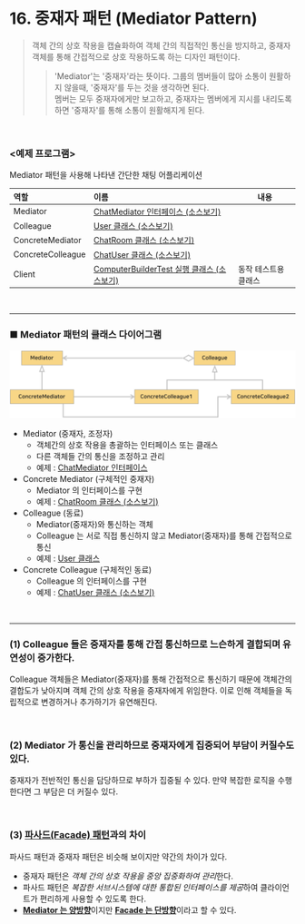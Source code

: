 # 16. 중재자 패턴 (Mediator Pattern)
>  객체 간의 상호 작용을 캡슐화하여 객체 간의 직접적인 통신을 방지하고, 중재자 객체를 통해 간접적으로 상호 작용하도록 하는 디자인 패턴이다.
>> 'Mediator'는 '중재자'라는 뜻이다. 그룹의 멤버들이 많아 소통이 원활하지 않을때, '중재자'를 두는 것을 생각하면 된다. <br>
>> 멤버는 모두 중재자에게만 보고하고, 중재자는 멤버에게 지시를 내리도록 하면 '중재자'를 통해 소통이 원활해지게 된다.

<br>

### <예제 프로그램>
Mediator 패턴을 사용해 나타낸 간단한 채팅 어플리케이션

| **역할**             | **이름**                                                                                                                | **내용**                                                           |
|:-------------------|:----------------------------------------------------------------------------------------------------------------------|------------------------------------------------------------------|
| Mediator           | [ChatMediator 인터페이스 (소스보기)](../src/main/java/hello/example/designpattern/mediator/chat/ChatMediator.java)             |       |
| Colleague          | [User 클래스 (소스보기)](../src/main/java/hello/example/designpattern/mediator/chat/User.java)                               |            |
| ConcreteMediator   | [ChatRoom 클래스 (소스보기)](../src/main/java/hello/example/designpattern/mediator/chat/ChatRoom.java)                       |         |
| ConcreteColleague  | [ChatUser 클래스 (소스보기)](../src/main/java/hello/example/designpattern/mediator/chat/ChatUser.java)                       |  |
| Client             | [ComputerBuilderTest 실행 클래스 (소스보기)](../src/test/java/hello/example/designpattern/mediator/chat/ChatMediatorTest.java) | 동작 테스트용 클래스                                                      |


<br><hr>

### ■ Mediator 패턴의 클래스 다이어그램
<img src="img/mediator-1.png" width="600px" title="Mediator 패턴의 클래스 다이어그램" alt="mediator-1"></img><br/>

* Mediator (중재자, 조정자)
  * 객체간의 상호 작용을 총괄하는 인터페이스 또는 클래스
  * 다른 객체들 간의 통신을 조정하고 관리
  * 예제 : [ChatMediator 인터페이스](../src/main/java/hello/example/designpattern/mediator/chat/ChatMediator.java)
* Concrete Mediator (구체적인 중재자)
  * Mediator 의 인터페이스를 구현
  * 예제 : [ChatRoom 클래스 (소스보기)](../src/main/java/hello/example/designpattern/mediator/chat/ChatRoom.java)
* Colleague (동료)
  * Mediator(중재자)와 통신하는 객체
  * Colleague 는 서로 직접 통신하지 않고 Mediator(중재자)를 통해 간접적으로 통신
  * 예제 : [User 클래스](../src/main/java/hello/example/designpattern/mediator/chat/User.java)
* Concrete Colleague (구체적인 동료)
  * Colleague 의 인터페이스를 구현
  * 예제 : [ChatUser 클래스 (소스보기)](../src/main/java/hello/example/designpattern/mediator/chat/ChatUser.java)


<br><hr>

### (1) Colleague 들은 중재자를 통해 간접 통신하므로 느슨하게 결합되며 유연성이 증가한다.
Colleague 객체들은 Mediator(중재자)를 통해 간접적으로 통신하기 때문에 객체간의 결합도가 낮아지며 객체 간의 상호 작용을 중재자에게 위임한다.
이로 인해 객체들을 독립적으로 변경하거나 추가하기가 유연해진다.

<br>

### (2) Mediator 가 통신을 관리하므로 중재자에게 집중되어 부담이 커질수도 있다.
중재자가 전반적인 통신을 담당하므로 부하가 집중될 수 있다. 만약 복잡한 로직을 수행한다면 그 부담은 더 커질수 있다.

<br>

### (3) [파사드(Facade) 패턴](summary/facade.md)과의 차이
파사드 패턴과 중재자 패턴은 비슷해 보이지만 약간의 차이가 있다.
* 중재자 패턴은 *객체 간의 상호 작용을 중앙 집중화하여 관리*한다.
* 파사드 패턴은 *복잡한 서브시스템에 대한 통합된 인터페이스를 제공*하여 클라이언트가 편리하게 사용할 수 있도록 한다.
* <u>**Mediator 는 양방향**</u>이지만 <u>**Facade 는 단방향**</u>이라고 할 수 있다.